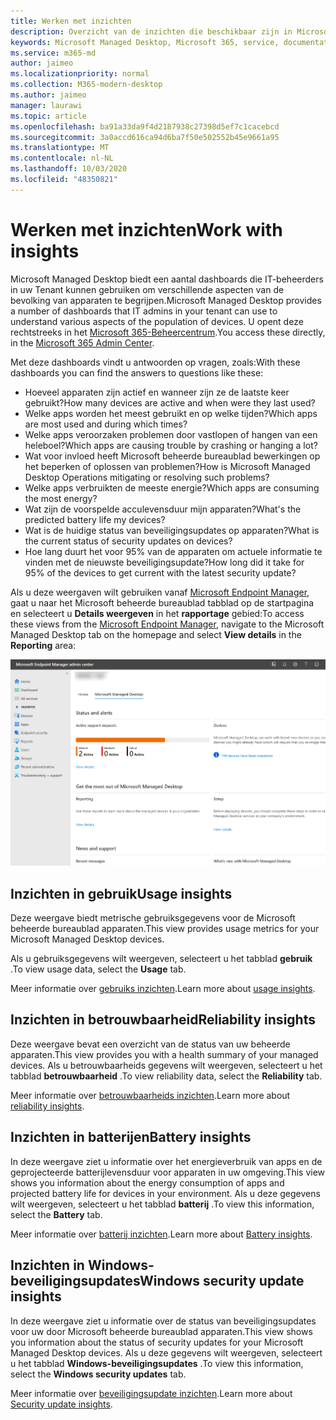 ```yaml
---
title: Werken met inzichten
description: Overzicht van de inzichten die beschikbaar zijn in Microsoft Managed Desktop
keywords: Microsoft Managed Desktop, Microsoft 365, service, documentatie
ms.service: m365-md
author: jaimeo
ms.localizationpriority: normal
ms.collection: M365-modern-desktop
ms.author: jaimeo
manager: laurawi
ms.topic: article
ms.openlocfilehash: ba91a33da9f4d2187938c27398d5ef7c1cacebcd
ms.sourcegitcommit: 3a0accd616ca94d6ba7f50e502552b45e9661a95
ms.translationtype: MT
ms.contentlocale: nl-NL
ms.lasthandoff: 10/03/2020
ms.locfileid: "48350821"
---
```

# <a name="work-with-insights"></a><span data-ttu-id="185e6-104">Werken met inzichten</span><span class="sxs-lookup"><span data-stu-id="185e6-104">Work with insights</span></span>

<span data-ttu-id="185e6-105">Microsoft Managed Desktop biedt een aantal dashboards die IT-beheerders in uw Tenant kunnen gebruiken om verschillende aspecten van de bevolking van apparaten te begrijpen.</span><span class="sxs-lookup"><span data-stu-id="185e6-105">Microsoft Managed Desktop provides a number of dashboards that IT admins in your tenant can use to understand various aspects of the population of devices.</span></span> <span data-ttu-id="185e6-106">U opent deze rechtstreeks in het [Microsoft 365-Beheercentrum](https://admin.microsoft.com/adminportal/home?previewoff=false#/microsoftmanageddesktop).</span><span class="sxs-lookup"><span data-stu-id="185e6-106">You access these directly, in the [Microsoft 365 Admin Center](https://admin.microsoft.com/adminportal/home?previewoff=false#/microsoftmanageddesktop).</span></span>

<span data-ttu-id="185e6-107">Met deze dashboards vindt u antwoorden op vragen, zoals:</span><span class="sxs-lookup"><span data-stu-id="185e6-107">With these dashboards you can find the answers to questions like these:</span></span>

- <span data-ttu-id="185e6-108">Hoeveel apparaten zijn actief en wanneer zijn ze de laatste keer gebruikt?</span><span class="sxs-lookup"><span data-stu-id="185e6-108">How many devices are active and when were they last used?</span></span>
- <span data-ttu-id="185e6-109">Welke apps worden het meest gebruikt en op welke tijden?</span><span class="sxs-lookup"><span data-stu-id="185e6-109">Which apps are most used and during which times?</span></span>
- <span data-ttu-id="185e6-110">Welke apps veroorzaken problemen door vastlopen of hangen van een heleboel?</span><span class="sxs-lookup"><span data-stu-id="185e6-110">Which apps are causing trouble by crashing or hanging a lot?</span></span>
- <span data-ttu-id="185e6-111">Wat voor invloed heeft Microsoft beheerde bureaublad bewerkingen op het beperken of oplossen van problemen?</span><span class="sxs-lookup"><span data-stu-id="185e6-111">How is Microsoft Managed Desktop Operations mitigating or resolving such problems?</span></span>
- <span data-ttu-id="185e6-112">Welke apps verbruikten de meeste energie?</span><span class="sxs-lookup"><span data-stu-id="185e6-112">Which apps are consuming the most energy?</span></span>
- <span data-ttu-id="185e6-113">Wat zijn de voorspelde acculevensduur mijn apparaten?</span><span class="sxs-lookup"><span data-stu-id="185e6-113">What's the predicted battery life my devices?</span></span>
- <span data-ttu-id="185e6-114">Wat is de huidige status van beveiligingsupdates op apparaten?</span><span class="sxs-lookup"><span data-stu-id="185e6-114">What is the current status of security updates on devices?</span></span>
- <span data-ttu-id="185e6-115">Hoe lang duurt het voor 95% van de apparaten om actuele informatie te vinden met de nieuwste beveiligingsupdate?</span><span class="sxs-lookup"><span data-stu-id="185e6-115">How long did it take for 95% of the devices to get current with the latest security update?</span></span>


<span data-ttu-id="185e6-116">Als u deze weergaven wilt gebruiken vanaf [Microsoft Endpoint Manager](https://endpoint.microsoft.com/), gaat u naar het Microsoft beheerde bureaublad tabblad op de startpagina en selecteert u **Details weergeven** in het **rapportage** gebied:</span><span class="sxs-lookup"><span data-stu-id="185e6-116">To access these views from the [Microsoft Endpoint Manager](https://endpoint.microsoft.com/), navigate to the Microsoft Managed Desktop tab on the homepage and select **View details** in the **Reporting** area:</span></span>


![Hoofdpagina van het Beheercentrum met rapportgebied linksonder en de koppeling Details weergeven](../../media/insights-main.png)


## <a name="usage-insights"></a><span data-ttu-id="185e6-118">Inzichten in gebruik</span><span class="sxs-lookup"><span data-stu-id="185e6-118">Usage insights</span></span>
<span data-ttu-id="185e6-119">Deze weergave biedt metrische gebruiksgegevens voor de Microsoft beheerde bureaublad apparaten.</span><span class="sxs-lookup"><span data-stu-id="185e6-119">This view provides usage metrics for your Microsoft Managed Desktop devices.</span></span> 

<span data-ttu-id="185e6-120">Als u gebruiksgegevens wilt weergeven, selecteert u het tabblad **gebruik** .</span><span class="sxs-lookup"><span data-stu-id="185e6-120">To view usage data, select the **Usage** tab.</span></span>

<span data-ttu-id="185e6-121">Meer informatie over [gebruiks inzichten](usage-insights.md).</span><span class="sxs-lookup"><span data-stu-id="185e6-121">Learn more about [usage insights](usage-insights.md).</span></span>

## <a name="reliability-insights"></a><span data-ttu-id="185e6-122">Inzichten in betrouwbaarheid</span><span class="sxs-lookup"><span data-stu-id="185e6-122">Reliability insights</span></span>
<span data-ttu-id="185e6-123">Deze weergave bevat een overzicht van de status van uw beheerde apparaten.</span><span class="sxs-lookup"><span data-stu-id="185e6-123">This view provides you with a health summary of your managed devices.</span></span> <span data-ttu-id="185e6-124">Als u betrouwbaarheids gegevens wilt weergeven, selecteert u het tabblad **betrouwbaarheid** .</span><span class="sxs-lookup"><span data-stu-id="185e6-124">To view reliability data, select the **Reliability** tab.</span></span>

<span data-ttu-id="185e6-125">Meer informatie over [betrouwbaarheids inzichten](reliability-insights.md).</span><span class="sxs-lookup"><span data-stu-id="185e6-125">Learn more about [reliability insights](reliability-insights.md).</span></span>

## <a name="battery-insights"></a><span data-ttu-id="185e6-126">Inzichten in batterijen</span><span class="sxs-lookup"><span data-stu-id="185e6-126">Battery insights</span></span>
<span data-ttu-id="185e6-127">In deze weergave ziet u informatie over het energieverbruik van apps en de geprojecteerde batterijlevensduur voor apparaten in uw omgeving.</span><span class="sxs-lookup"><span data-stu-id="185e6-127">This view shows you information about the energy consumption of apps and projected battery life for devices in your environment.</span></span> <span data-ttu-id="185e6-128">Als u deze gegevens wilt weergeven, selecteert u het tabblad **batterij** .</span><span class="sxs-lookup"><span data-stu-id="185e6-128">To view this information, select the **Battery** tab.</span></span>

<span data-ttu-id="185e6-129">Meer informatie over [batterij inzichten](battery-insights.md).</span><span class="sxs-lookup"><span data-stu-id="185e6-129">Learn more about [Battery insights](battery-insights.md).</span></span>

## <a name="windows-security-update-insights"></a><span data-ttu-id="185e6-130">Inzichten in Windows-beveiligingsupdates</span><span class="sxs-lookup"><span data-stu-id="185e6-130">Windows security update insights</span></span>
<span data-ttu-id="185e6-131">In deze weergave ziet u informatie over de status van beveiligingsupdates voor uw door Microsoft beheerde bureaublad apparaten.</span><span class="sxs-lookup"><span data-stu-id="185e6-131">This view shows you information about the status of security updates for your Microsoft Managed Desktop devices.</span></span> <span data-ttu-id="185e6-132">Als u deze gegevens wilt weergeven, selecteert u het tabblad **Windows-beveiligingsupdates** .</span><span class="sxs-lookup"><span data-stu-id="185e6-132">To view this information, select the **Windows security updates** tab.</span></span>

<span data-ttu-id="185e6-133">Meer informatie over [beveiligingsupdate inzichten](security-update-insights.md).</span><span class="sxs-lookup"><span data-stu-id="185e6-133">Learn more about [Security update insights](security-update-insights.md).</span></span>
